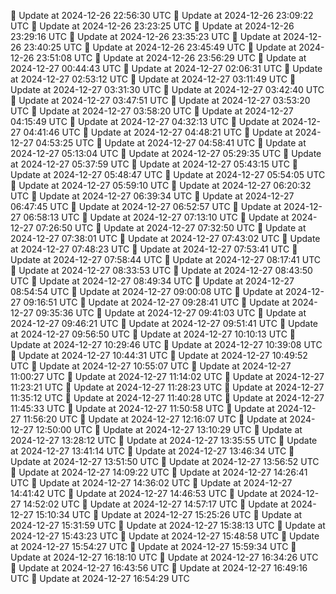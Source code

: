 🔄 Update at 2024-12-26 22:56:30 UTC
🔄 Update at 2024-12-26 23:09:22 UTC
🔄 Update at 2024-12-26 23:23:25 UTC
🔄 Update at 2024-12-26 23:29:16 UTC
🔄 Update at 2024-12-26 23:35:23 UTC
🔄 Update at 2024-12-26 23:40:25 UTC
🔄 Update at 2024-12-26 23:45:49 UTC
🔄 Update at 2024-12-26 23:51:08 UTC
🔄 Update at 2024-12-26 23:56:29 UTC
🔄 Update at 2024-12-27 00:44:43 UTC
🔄 Update at 2024-12-27 02:06:31 UTC
🔄 Update at 2024-12-27 02:53:12 UTC
🔄 Update at 2024-12-27 03:11:49 UTC
🔄 Update at 2024-12-27 03:31:30 UTC
🔄 Update at 2024-12-27 03:42:40 UTC
🔄 Update at 2024-12-27 03:47:51 UTC
🔄 Update at 2024-12-27 03:53:20 UTC
🔄 Update at 2024-12-27 03:58:20 UTC
🔄 Update at 2024-12-27 04:15:49 UTC
🔄 Update at 2024-12-27 04:32:13 UTC
🔄 Update at 2024-12-27 04:41:46 UTC
🔄 Update at 2024-12-27 04:48:21 UTC
🔄 Update at 2024-12-27 04:53:25 UTC
🔄 Update at 2024-12-27 04:58:41 UTC
🔄 Update at 2024-12-27 05:13:04 UTC
🔄 Update at 2024-12-27 05:29:35 UTC
🔄 Update at 2024-12-27 05:37:59 UTC
🔄 Update at 2024-12-27 05:43:15 UTC
🔄 Update at 2024-12-27 05:48:47 UTC
🔄 Update at 2024-12-27 05:54:05 UTC
🔄 Update at 2024-12-27 05:59:10 UTC
🔄 Update at 2024-12-27 06:20:32 UTC
🔄 Update at 2024-12-27 06:39:34 UTC
🔄 Update at 2024-12-27 06:47:45 UTC
🔄 Update at 2024-12-27 06:52:57 UTC
🔄 Update at 2024-12-27 06:58:13 UTC
🔄 Update at 2024-12-27 07:13:10 UTC
🔄 Update at 2024-12-27 07:26:50 UTC
🔄 Update at 2024-12-27 07:32:50 UTC
🔄 Update at 2024-12-27 07:38:01 UTC
🔄 Update at 2024-12-27 07:43:02 UTC
🔄 Update at 2024-12-27 07:48:23 UTC
🔄 Update at 2024-12-27 07:53:41 UTC
🔄 Update at 2024-12-27 07:58:44 UTC
🔄 Update at 2024-12-27 08:17:41 UTC
🔄 Update at 2024-12-27 08:33:53 UTC
🔄 Update at 2024-12-27 08:43:50 UTC
🔄 Update at 2024-12-27 08:49:34 UTC
🔄 Update at 2024-12-27 08:54:54 UTC
🔄 Update at 2024-12-27 09:00:08 UTC
🔄 Update at 2024-12-27 09:16:51 UTC
🔄 Update at 2024-12-27 09:28:41 UTC
🔄 Update at 2024-12-27 09:35:36 UTC
🔄 Update at 2024-12-27 09:41:03 UTC
🔄 Update at 2024-12-27 09:46:21 UTC
🔄 Update at 2024-12-27 09:51:41 UTC
🔄 Update at 2024-12-27 09:56:50 UTC
🔄 Update at 2024-12-27 10:10:13 UTC
🔄 Update at 2024-12-27 10:29:46 UTC
🔄 Update at 2024-12-27 10:39:08 UTC
🔄 Update at 2024-12-27 10:44:31 UTC
🔄 Update at 2024-12-27 10:49:52 UTC
🔄 Update at 2024-12-27 10:55:07 UTC
🔄 Update at 2024-12-27 11:00:27 UTC
🔄 Update at 2024-12-27 11:14:02 UTC
🔄 Update at 2024-12-27 11:23:21 UTC
🔄 Update at 2024-12-27 11:28:23 UTC
🔄 Update at 2024-12-27 11:35:12 UTC
🔄 Update at 2024-12-27 11:40:28 UTC
🔄 Update at 2024-12-27 11:45:33 UTC
🔄 Update at 2024-12-27 11:50:58 UTC
🔄 Update at 2024-12-27 11:56:20 UTC
🔄 Update at 2024-12-27 12:16:07 UTC
🔄 Update at 2024-12-27 12:50:00 UTC
🔄 Update at 2024-12-27 13:10:29 UTC
🔄 Update at 2024-12-27 13:28:12 UTC
🔄 Update at 2024-12-27 13:35:55 UTC
🔄 Update at 2024-12-27 13:41:14 UTC
🔄 Update at 2024-12-27 13:46:34 UTC
🔄 Update at 2024-12-27 13:51:50 UTC
🔄 Update at 2024-12-27 13:56:52 UTC
🔄 Update at 2024-12-27 14:09:22 UTC
🔄 Update at 2024-12-27 14:26:41 UTC
🔄 Update at 2024-12-27 14:36:02 UTC
🔄 Update at 2024-12-27 14:41:42 UTC
🔄 Update at 2024-12-27 14:46:53 UTC
🔄 Update at 2024-12-27 14:52:02 UTC
🔄 Update at 2024-12-27 14:57:17 UTC
🔄 Update at 2024-12-27 15:10:34 UTC
🔄 Update at 2024-12-27 15:25:26 UTC
🔄 Update at 2024-12-27 15:31:59 UTC
🔄 Update at 2024-12-27 15:38:13 UTC
🔄 Update at 2024-12-27 15:43:23 UTC
🔄 Update at 2024-12-27 15:48:58 UTC
🔄 Update at 2024-12-27 15:54:27 UTC
🔄 Update at 2024-12-27 15:59:34 UTC
🔄 Update at 2024-12-27 16:18:10 UTC
🔄 Update at 2024-12-27 16:34:26 UTC
🔄 Update at 2024-12-27 16:43:56 UTC
🔄 Update at 2024-12-27 16:49:16 UTC
🔄 Update at 2024-12-27 16:54:29 UTC
